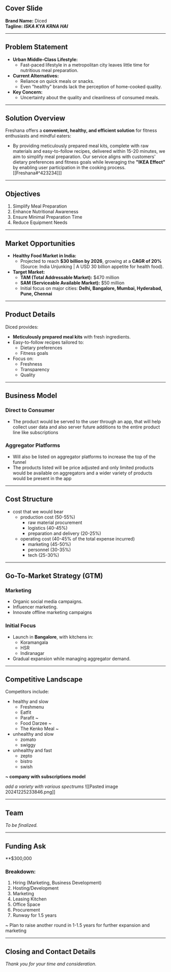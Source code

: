 ## Cover Slide
**Brand Name:** Diced  
**Tagline:** ***ISKA KYA KRNA HAI***

---

## Problem Statement
- **Urban Middle-Class Lifestyle:**
	- Fast-paced lifestyle in a metropolitan city leaves little time for nutritious meal preparation.  
- **Current Alternatives:**
	- Reliance on quick meals or snacks.
	- Even "healthy" brands lack the perception of home-cooked quality.  
- **Key Concern:**  
	- Uncertainty about the quality and cleanliness of consumed meals.

---

## Solution Overview
Freshana offers a **convenient, healthy, and efficient solution** for fitness enthusiasts and mindful eaters:  
- By providing meticulously prepared meal kits, complete with raw materials and easy-to-follow recipes, delivered within 15-20 minutes, we aim to simplify meal preparation. Our service aligns with customers' dietary preferences and fitness goals while leveraging the **"IKEA Effect"** by enabling user participation in the cooking process.  [[Freshana#^423234]]]

---

## Objectives
1. Simplify Meal Preparation  
2. Enhance Nutritional Awareness  
3. Ensure Minimal Preparation Time  
4. Reduce Equipment Needs  

---

## Market Opportunities
- **Healthy Food Market in India:**  
	- Projected to reach **$30 billion by 2026**, growing at a **CAGR of 20%** (Source: India Unjunking | A USD 30 billion appetite for health food).  
- **Target Market:**  
	- **TAM (Total Addressable Market):** $470 million  
	- **SAM (Serviceable Available Market):** $50 million  
	- Initial focus on major cities: **Delhi, Bangalore, Mumbai, Hyderabad, Pune, Chennai**  

---

## Product Details
Diced provides:  
- **Meticulously prepared meal kits** with fresh ingredients.  
- Easy-to-follow recipes tailored to:  
	- Dietary preferences  
	- Fitness goals  
- Focus on:  
	- Freshness  
	- Transparency  
	- Quality  

---

## Business Model
### Direct to Consumer
- The product would be served to the user through an app, that will help collect user data and also server future additions to the entire product line like subscriptions 

### Aggregator Platforms
- Will also be listed on aggregator platforms to increase the top of the funnel
- The products listed will be price adjusted and only limited products would be available on aggregators and a wider variety of products would be present in the app

---

## Cost Structure
- cost that we would bear
	- production cost (50-55%)
		- raw material procurement 
		- logistics (40-45%)
		- preparation and delivery (20-25%)
	- operating cost (40-45% of the total expense incurred) 
		- marketing (45-50%)
		- personnel (30-35%)
		- tech (25-30%)
---

## Go-To-Market Strategy (GTM)
### Marketing
- Organic social media campaigns.  
- Influencer marketing.  
- Innovate offline marketing campaigns 

### Initial Focus
- Launch in **Bangalore**, with kitchens in:  
	- Koramangala  
	- HSR  
	- Indiranagar  
- Gradual expansion while managing aggregator demand.  

---

## Competitive Landscape
Competitors include:  
- healthy and slow
	- Freshmenu  
	- Eatfit  
	- Parafit  ~
	- Food Darzee  ~
	- The Kenko Meal ~
- unhealthy and slow
	- zomato
	- swiggy
- unhealthy and fast
	- zepto
	- bistro
	- swish

**~ company with subscriptions model**


*add a variety with various spectrums*
![[Pasted image 20241225233846.png]]
 
---

## Team
_To be finalized._  

---

## Funding Ask
**$300,000
### Breakdown:
1. Hiring (Marketing, Business Development)  
2. Hosting/Development  
3. Marketing  
4. Leasing Kitchen  
5. Office Space  
6. Procurement  
7. Runway for 1.5 years  

~ Plan to raise another round in 1-1.5 years for further expansion and marketing

---

## Closing and Contact Details
_Thank you for your time and consideration._
